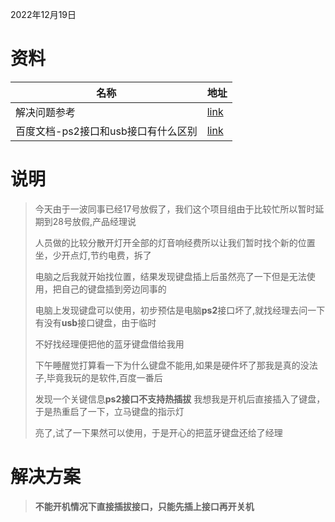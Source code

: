 2022年12月19日

#  资料

| 名称                                | 地址                                                         |
| ----------------------------------- | ------------------------------------------------------------ |
| 解决问题参考                        | [link](https://w.sf024.com/info/1692970258169745068.html)    |
| 百度文档-ps2接口和usb接口有什么区别 | [link](https://baijiahao.baidu.com/s?id=1739402317931635582&wfr=spider&for=pc) |

# 说明

> 今天由于一波同事已经17号放假了，我们这个项目组由于比较忙所以暂时延期到28号放假,产品经理说
>
> 人员做的比较分散开灯开全部的灯音响经费所以让我们暂时找个新的位置坐，少开点灯,节约电费，拆了
>
> 电脑之后我就开始找位置，结果发现键盘插上后虽然亮了一下但是无法使用，把自己的键盘插到旁边同事的
>
> 电脑上发现键盘可以使用，初步预估是电脑**ps2**接口坏了,就找经理去问一下有没有**usb**接口键盘，由于临时
>
> 不好找经理便把他的蓝牙键盘借给我用
>
> 下午睡醒觉打算看一下为什么键盘不能用,如果是硬件坏了那我是真的没法子,毕竟我玩的是软件,百度一番后
>
> 发现一个关键信息**ps2接口不支持热插拔** 我想我是开机后直接插入了键盘，于是热重启了一下，立马键盘的指示灯
>
> 亮了,试了一下果然可以使用，于是开心的把蓝牙键盘还给了经理



# 解决方案

> **不能开机情况下直接插拔接口，只能先插上接口再开关机**